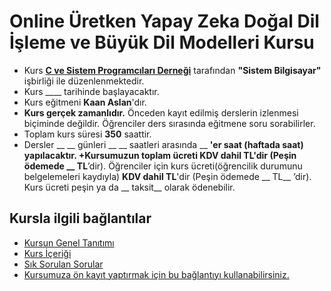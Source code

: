# Online Üretken Yapay Zeka Doğal Dil İşleme ve Büyük Dil Modelleri Kursu


+ Kurs __[C ve Sistem Programcıları Derneği](http://www.csystem.org/)__ tarafından __"Sistem Bilgisayar"__ işbirliği ile düzenlenmektedir.
+ Kurs ____ tarihinde başlayacaktır.
+ Kurs eğitmeni __Kaan Aslan__'dır.
+ __Kurs gerçek zamanlıdır.__ Önceden kayıt edilmiş derslerin izlenmesi biçiminde değildir. Öğrenciler ders sırasında eğitmene soru sorabilirler.
+ Toplam kurs süresi __350__ saattir. 
+ Dersler __ __ günleri __ __ saatleri arasında __ __'er saat __(haftada  saat)__ yapılacaktır. 
+Kursumuzun toplam ücreti __KDV dahil  TL__'dir (Peşin ödemede __  TL__’dir). Öğrenciler için kurs ücreti(öğrencilik durumunu belgelemeleri kaydıyla) __KDV dahil  TL__'dir (Peşin ödemede __  TL__ ’dir). Kurs ücreti peşin ya da __ taksit__ olarak ödenebilir.


## Kursla ilgili bağlantılar
+ [Kursun Genel Tanıtımı](https://github.com/CSD-1993/Dogal-Dil-Isleme-ve-Buyuk-Dil-Modelleri/blob/main/kurs_tanitimi.md)
+ [Kurs İçeriği](https://github.com/CSD-1993/Dogal-Dil-Isleme-ve-Buyuk-Dil-Modelleri/blob/main/kurs_icerigi.md)
+ [Sık Sorulan Sorular](https://github.com/CSD-1993/Dogal-Dil-Isleme-ve-Buyuk-Dil-Modelleri/blob/main/sss.md)
+ [Kursumuza ön kayıt yaptırmak için bu bağlantıyı kullanabilirsiniz.]()

